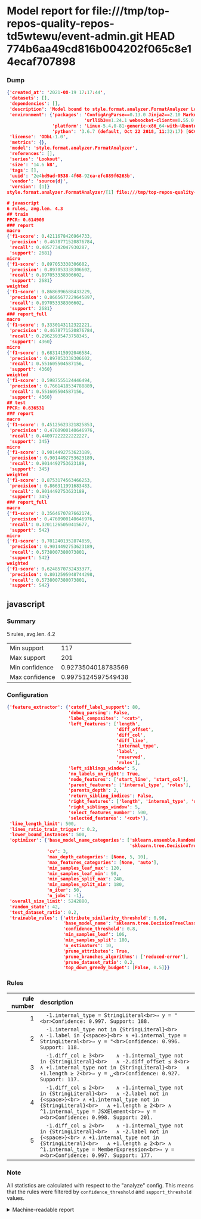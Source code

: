 # Model report for file:///tmp/top-repos-quality-repos-td5wtewu/event-admin.git HEAD 774b6aa49cd816b004202f065c8e14ecaf707898

### Dump

```json
{'created_at': '2021-08-19 17:17:44',
 'datasets': [],
 'dependencies': [],
 'description': 'Model bound to style.format.analyzer.FormatAnalyzer Lookout analyzer.',
 'environment': {'packages': 'ConfigArgParse==0.13.0 Jinja2==2.10 MarkupSafe==1.1.1 PyStemmer==1.3.0 PyYAML==5.1 Pympler==0.5 SQLAlchemy==1.2.10 SQLAlchemy-Utils==0.33.3 asdf==2.3.2 bblfsh==2.12.7 boto==2.49.0 boto3==1.9.130 botocore==1.12.130 cachetools==2.0.1 certifi==2019.3.9 chardet==3.0.4 clint==0.5.1 docker==3.7.0 docker-pycreds==0.4.0 dulwich==0.19.11 grpcio==1.19.0 grpcio-tools==1.19.0 humanfriendly==4.16.1 humanize==0.5.1 idna==2.8 jmespath==0.9.4 jsonschema==2.6.0 lookout-sdk==0.4.1 lookout-sdk-ml==0.19.0 lookout-style==0.2.0 lz4==2.1.6 modelforge==0.12.1 numpy==1.16.2 packaging==19.0 pandas==0.22.0 pip==19.0.3 protobuf==3.7.0 psycopg2-binary==2.7.5 pygtrie==2.3 pyparsing==2.3.1 python-dateutil==2.8.0 python-igraph==0.7.1.post6 pytz==2019.1 requests==2.21.0 requirements-parser==0.2.0 scikit-learn==0.20.1 scikit-optimize==0.5.2 scipy==1.2.1 semantic-version==2.6.0 setuptools==40.8.0 six==1.12.0 smart-open==1.8.1 sourced-ml==0.8.2 spdx==2.5.0 stringcase==1.2.0 tabulate==0.8.2 tqdm==4.31.1 '
                             'urllib3==1.24.1 websocket-client==0.55.0 xxhash==1.3.0',
                 'platform': 'Linux-5.4.0-81-generic-x86_64-with-Ubuntu-18.04-bionic',
                 'python': '3.6.7 (default, Oct 22 2018, 11:32:17) [GCC 8.2.0]'},
 'license': 'ODbL-1.0',
 'metrics': {},
 'model': 'style.format.analyzer.FormatAnalyzer',
 'references': [],
 'series': 'Lookout',
 'size': '14.6 kB',
 'tags': [],
 'uuid': '2e4bd9ad-0538-4f68-92ca-efc889f6263b',
 'vendor': 'source{d}',
 'version': [1]}
style.format.analyzer.FormatAnalyzer/[1] file:///tmp/top-repos-quality-repos-td5wtewu/event-admin.git 774b6aa49cd816b004202f065c8e14ecaf707898

# javascript
6 rules, avg.len. 4.3
## train
PPCR: 0.614908
### report
macro
{'f1-score': 0.4211678426964733,
 'precision': 0.4678771520876784,
 'recall': 0.40577342047930287,
 'support': 2681}
micro
{'f1-score': 0.897053338306602,
 'precision': 0.897053338306602,
 'recall': 0.897053338306602,
 'support': 2681}
weighted
{'f1-score': 0.8686996588433229,
 'precision': 0.8665677229645897,
 'recall': 0.897053338306602,
 'support': 2681}
### report_full
macro
{'f1-score': 0.3330143112322221,
 'precision': 0.4678771520876784,
 'recall': 0.29623935473758345,
 'support': 4360}
micro
{'f1-score': 0.6831415992046584,
 'precision': 0.897053338306602,
 'recall': 0.551605504587156,
 'support': 4360}
weighted
{'f1-score': 0.5987555124446494,
 'precision': 0.7661418534788889,
 'recall': 0.551605504587156,
 'support': 4360}
## test
PPCR: 0.636531
### report
macro
{'f1-score': 0.45125623321825853,
 'precision': 0.4760900140646976,
 'recall': 0.44097222222222227,
 'support': 345}
micro
{'f1-score': 0.9014492753623189,
 'precision': 0.9014492753623189,
 'recall': 0.9014492753623189,
 'support': 345}
weighted
{'f1-score': 0.8753174563466253,
 'precision': 0.866311991683483,
 'recall': 0.9014492753623189,
 'support': 345}
### report_full
macro
{'f1-score': 0.3564670787662174,
 'precision': 0.4760900140646976,
 'recall': 0.32011265050415677,
 'support': 542}
micro
{'f1-score': 0.7012401352874859,
 'precision': 0.9014492753623189,
 'recall': 0.5738007380073801,
 'support': 542}
weighted
{'f1-score': 0.6248570732433377,
 'precision': 0.8012595948744298,
 'recall': 0.5738007380073801,
 'support': 542}
```

## javascript
### Summary
5 rules, avg.len. 4.2

| | |
|-|-|
|Min support|117|
|Max support|201|
|Min confidence|0.9273504018783569|
|Max confidence|0.9975124597549438|

### Configuration

```json
{'feature_extractor': {'cutoff_label_support': 80,
                       'debug_parsing': False,
                       'label_composites': '<cut>',
                       'left_features': ['length',
                                         'diff_offset',
                                         'diff_col',
                                         'diff_line',
                                         'internal_type',
                                         'label',
                                         'reserved',
                                         'roles'],
                       'left_siblings_window': 5,
                       'no_labels_on_right': True,
                       'node_features': ['start_line', 'start_col'],
                       'parent_features': ['internal_type', 'roles'],
                       'parents_depth': 2,
                       'return_sibling_indices': False,
                       'right_features': ['length', 'internal_type', 'reserved', 'roles'],
                       'right_siblings_window': 5,
                       'select_features_number': 500,
                       'selected_features': '<cut>'},
 'line_length_limit': 500,
 'lines_ratio_train_trigger': 0.2,
 'lower_bound_instances': 500,
 'optimizer': {'base_model_name_categories': ['sklearn.ensemble.RandomForestClassifier',
                                              'sklearn.tree.DecisionTreeClassifier'],
               'cv': 3,
               'max_depth_categories': [None, 5, 10],
               'max_features_categories': [None, 'auto'],
               'min_samples_leaf_max': 120,
               'min_samples_leaf_min': 90,
               'min_samples_split_max': 240,
               'min_samples_split_min': 180,
               'n_iter': 50,
               'n_jobs': -1},
 'overall_size_limit': 5242880,
 'random_state': 42,
 'test_dataset_ratio': 0.2,
 'trainable_rules': {'attribute_similarity_threshold': 0.98,
                     'base_model_name': 'sklearn.tree.DecisionTreeClassifier',
                     'confidence_threshold': 0.8,
                     'min_samples_leaf': 106,
                     'min_samples_split': 180,
                     'n_estimators': 10,
                     'prune_attributes': True,
                     'prune_branches_algorithms': ['reduced-error'],
                     'prune_dataset_ratio': 0.2,
                     'top_down_greedy_budget': [False, 0.5]}}
```

### Rules

| rule number | description |
|----:|:-----|
| 1 | `  -1.internal_type = StringLiteral<br>⇒ y = "<br>Confidence: 0.997. Support: 188.` |
| 2 | `  -1.internal_type not in {StringLiteral}<br>	∧ -1.label in {<space>}<br>	∧ +1.internal_type = StringLiteral<br>⇒ y = "<br>Confidence: 0.996. Support: 118.` |
| 3 | `  -1.diff_col ≥ 3<br>	∧ -1.internal_type not in {StringLiteral}<br>	∧ -2.diff_offset ≤ 8<br>	∧ +1.internal_type not in {StringLiteral}<br>	∧ +1.length ≥ 2<br>⇒ y = ␣<br>Confidence: 0.927. Support: 117.` |
| 4 | `  -1.diff_col ≤ 2<br>	∧ -1.internal_type not in {StringLiteral}<br>	∧ -2.label not in {<space>}<br>	∧ +1.internal_type not in {StringLiteral}<br>	∧ +1.length ≥ 2<br>	∧ ^1.internal_type = JSXElement<br>⇒ y = ∅<br>Confidence: 0.998. Support: 201.` |
| 5 | `  -1.diff_col ≤ 2<br>	∧ -1.internal_type not in {StringLiteral}<br>	∧ -2.label not in {<space>}<br>	∧ +1.internal_type not in {StringLiteral}<br>	∧ +1.length ≥ 2<br>	∧ ^1.internal_type = MemberExpression<br>⇒ y = ∅<br>Confidence: 0.997. Support: 177.` |

### Note
All statistics are calculated with respect to the "analyze" config. This means that the rules were filtered by
`confidence_threshold` and `support_threshold` values.

<details>
    <summary>Machine-readable report</summary>
```json
{"javascript": {"avg_rule_len": 4.2, "max_conf": 0.9975124597549438, "max_support": 201, "min_conf": 0.9273504018783569, "min_support": 117, "num_rules": 5}}
```
</details>
